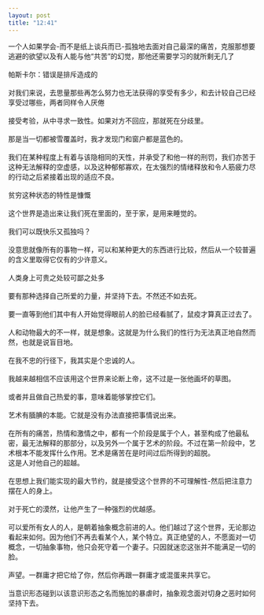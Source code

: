 ```yaml
---
layout: post
title: "12:41"
---
```



一个人如果学会-而不是纸上谈兵而已-孤独地去面对自己最深的痛苦，克服那想要逃避的欲望以及有人能与他“共苦”的幻觉，那他还需要学习的就所剩无几了  
<br>
帕斯卡尔：错误是排斥造成的  
<br>
对我们来说，去思量那些再怎么努力也无法获得的享受有多少，和去计较自己已经享受过哪些，两者同样令人厌倦  
<br>
接受考验，从中寻求一致性。如果对方不回应，那就死在分歧里。  
<br>
那是当一切都被雪覆盖时，我才发现门和窗户都是蓝色的。  
<br>
我们在某种程度上有着与该隐相同的天性，并承受了和他一样的刑罚，我们亦苦于这种无法解释的空虚感，以及这种郁郁寡欢，在太强烈的情绪释放和令人筋疲力尽的行动之后紧接着出现的适应不良。  
<br>
贫穷这种状态的特性是慷慨  
<br>
这个世界是造出来让我们死在里面的，至于家，是用来睡觉的。  
<br>
我们可以既快乐又孤独吗？  
<br>
没意思就像所有的事物一样，可以和某种更大的东西进行比较，然后从一个较普遍的含义里取得它仅有的少许意义。  
<br>
人类身上可贵之处较可鄙之处多  
<br>
要有那种选择自己所爱的力量，并坚持下去。不然还不如去死。  
<br>
要一直等到他们其中有人开始觉得眼前人的脸已经看腻了，鼠疫才算真正过去了。  
<br>
人和动物最大的不一样，就是想象。这就是为什么我们的性行为无法真正地自然而然，也就是说盲目地。  
<br>
在我不忠的行径下，我其实是个忠诚的人。  
<br>
我越来越相信不应该用这个世界来论断上帝，这不过是一张他画坏的草图。  
<br>
或者并且做自己热爱的事，意味着能够掌控它们。  
<br>
艺术有腼腆的本能。它就是没有办法直接把事情说出来。  
<br>
在所有的痛苦，热情和激情之中，都有一个阶段是属于个人，甚至构成了他最私密，最无法解释的那部分，以及另外一个属于艺术的阶段。不过在第一阶段中，艺术根本不能发挥什么作用。艺术是痛苦在是时间过后所得到的超脱。  
这是人对他自己的超越。  
<br>
在思想上我们能实现的最大节约，就是接受这个世界的不可理解性-然后把注意力摆在人的身上。  
<br>
对于死亡的漠然，让他产生了一种强烈的优越感。  
<br>
可以爱所有女人的人，是朝着抽象概念前进的人。他们越过了这个世界，无论那边看起来如何。因为他们不再去看某个人，某个特立。真正绝望的人，不愿面对一切概念，一切抽象事物，他只会死守着一个妻子。只因就迷恋这张并不能满足一切的脸。  
<br>
声望。一群庸才把它给了你，然后你再跟一群庸才或混蛋来共享它。  
<br>
当意识形态碰到以该意识形态之名而施加的暴虐时，抽象观念面对切身之恶时如何坚持下去。